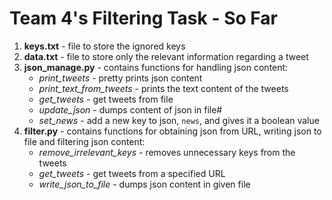 # Team 4's Filtering Task - So Far

1. __keys.txt__ - file to store the ignored keys
2. __data.txt__ - file to store only the relevant information regarding a tweet
3. __json_manage.py__ - contains functions for handling json content:
    * *print_tweets* - pretty prints json content
    * *print_text_from_tweets* - prints the text content of the tweets
    * *get_tweets* - get tweets from file
    * *update_json* - dumps content of json in file#
    * *set_news* - add a new key to json, `news`, and gives it a boolean value 
4. __filter.py__ - contains functions for obtaining json from URL, writing json to file and filtering json content:
    * *remove_irrelevant_keys* - removes unnecessary keys from the tweets
    * *get_tweets* - get tweets from a specified URL
    * *write_json_to_file* - dumps json content in given file
